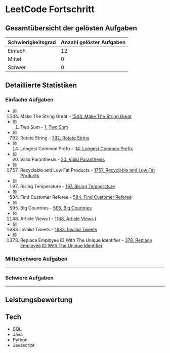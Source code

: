 # LeetCode Fortschritt

## Gesamtübersicht der gelösten Aufgaben

| Schwierigkeitsgrad | Anzahl gelöster Aufgaben |
| ------------------ | ------------------------ |
| Einfach            | 12                       |
| Mittel             | 0                        |
| Schwer             | 0                        |

## Detaillierte Statistiken

### Einfache Aufgaben
- [x] 1544. Make The String Great - [1544. Make The String Great](https://leetcode.com/problems/make-the-string-great/)
- [x] 1. Two Sum - [1. Two Sum](https://leetcode.com/problems/two-sum/)
- [x] 792. Rotate String - [792. Rotate String](https://leetcode.com/problems/rotate-string/)
- [x] 14. Longest Common Prefix - [14. Longest Common Prefix](https://leetcode.com/problems/longest-common-prefix/)
- [x] 20. Valid Paranthesis - [20. Valid Paranthesis](https://leetcode.com/problems/valid-parentheses/)
- [x] 1757. Recyclable and Low Fat Products - [1757. Recyclable and Low Fat Products](https://leetcode.com/problems/recyclable-and-low-fat-products/)
- [x] 197. Rising Temperature - [197. Rising Temperature](https://leetcode.com/problems/rising-temperature/)
- [x] 584. Find Customer Referee - [584. Find Customer Referee](https://leetcode.com/problems/find-customer-referee/description/?envType=study-plan-v2&envId=top-sql-50)
- [x] 595. Big Countries - [595. Big Countries](https://leetcode.com/problems/big-countries/description/?envType=study-plan-v2&envId=top-sql-50)
- [x] 1148. Article Views I - [1148. Article Views I](https://leetcode.com/problems/article-views-i/description/?envType=study-plan-v2&envId=top-sql-50)
- [x] 1683. Invalid Tweets - [1683. Invalid Tweets](https://leetcode.com/problems/invalid-tweets/description/?envType=study-plan-v2&envId=top-sql-50)
- [x] 1378. Replace Employee ID With The Unique Identifier - [378. Replace Employee ID With The Unique Identifier](https://leetcode.com/problems/rising-temperature/)


### Mittelschwere Aufgaben

---

### Schwere Aufgaben

---

## Leistungsbewertung



## Tech
- SQL
- Java
- Python
- Javascript
